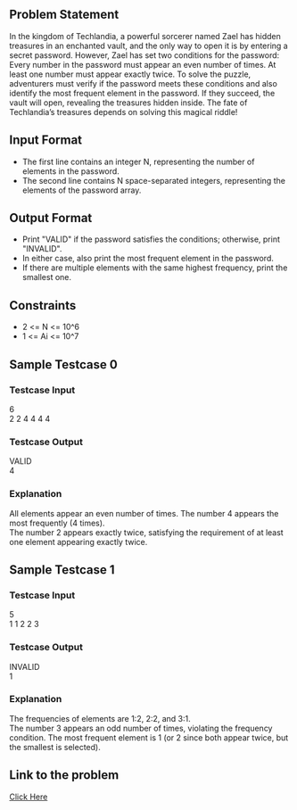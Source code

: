 ## Problem Statement

In the kingdom of Techlandia, a powerful sorcerer named Zael has hidden treasures in an enchanted vault, and the only way to open it is by entering a secret password. 
However, Zael has set two conditions for the password: Every number in the password must appear an even number of times. At least one number must appear exactly twice.
To solve the puzzle, adventurers must verify if the password meets these conditions and also identify the most frequent element in the password. 
If they succeed, the vault will open, revealing the treasures hidden inside. The fate of Techlandia’s treasures depends on solving this magical riddle!

## Input Format

- The first line contains an integer N, representing the number of elements in the password.
- The second line contains N space-separated integers, representing the elements of the password array.

## Output Format

- Print "VALID" if the password satisfies the conditions; otherwise, print "INVALID".
- In either case, also print the most frequent element in the password.
- If there are multiple elements with the same highest frequency, print the smallest one.

## Constraints

- 2 <= N <= 10^6
- 1 <= Ai <= 10^7

## Sample Testcase 0

### Testcase Input
6 <br>
2 2 4 4 4 4

### Testcase Output
VALID <br>
4

### Explanation

All elements appear an even number of times. The number 4 appears the most frequently (4 times). <br>
The number 2 appears exactly twice, satisfying the requirement of at least one element appearing exactly twice.

## Sample Testcase 1

### Testcase Input

5 <br>
1 1 2 2 3

### Testcase Output
INVALID <br>
1

### Explanation

The frequencies of elements are 1:2, 2:2, and 3:1. <br>
The number 3 appears an odd number of times, violating the frequency condition.
The most frequent element is 1 (or 2 since both appear twice, but the smallest is selected).

## Link to the problem

[Click Here](https://unstop.com/courses/unstop-practice-interview-pep/30-days-dsa-bootcamp/day-basics-of-arrays-37720/coding-question-37725/)
